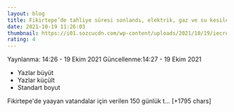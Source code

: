```yaml
--- 
layout: blog
title: Fikirtepe’de tahliye süresi sonlandı, elektrik, gaz ve su kesilecek
date: 2021-10-19 11:26:03
thumbnail: https://i01.sozcucdn.com/wp-content/uploads/2021/10/19/iecrop/fikirtepe-kentsel-donuusum-foto-iha_16_9_1634642627-670x371.jpg
rating: 4
---
```

Yaynlanma: 14:26 - 19 Ekim 2021 Güncellenme:14:27 - 19 Ekim 2021
<ul><li>Yazlar büyüt</li><li>Yazlar küçült</li><li>Standart boyut</li></ul>
Fikirtepe'de yaayan vatandalar için verilen 150 günlük t… [+1795 chars]
